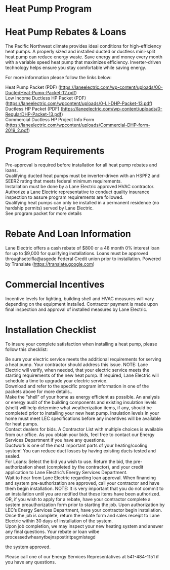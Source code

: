 # Heat Pump Program  

# Heat Pump Rebates & Loans  

The Pacific Northwest climate provides ideal conditions for high-efficiency heat pumps. A properly sized and installed ducted or ductless mini-split heat pump can reduce energy waste. Save energy and money every month with a variable speed heat pump that maximizes efficiency. Inverter-driven technology helps ensure you stay comfortable while saving energy.  

For more information please follow the links below:  

Heat Pump Packet (PDF) (https://laneelectric.com/wp-content/uploads/00-DuctedHeat-Pump-Packet-12.pdf)   
Low Income Ductless HP Packet (PDF) (https://laneelectric.com/wpcontent/uploads/0-LI-DHP-Packet-13.pdf)   
Ductless HP Packet (PDF) (https://laneelectric.com/wp-content/uploads/0-RegularDHP-Packet-13.pdf)   
Commercial Ductless HP Project Info Form (https://laneelectric.com/wpcontent/uploads/Commercial-DHP-form-2019_2.pdf)  

# Program Requirements  

Pre-approval is required before installation for all heat pump rebates and loans.   
Qualifying ducted heat pumps must be inverter-driven with an HSPF2 and SEER2 rating that meets federal minimum requirements.   
Installation must be done by a Lane Electric approved HVAC contractor.   
Authorize a Lane Electric representative to conduct quality insurance inspection to assure program requirements are followed.   
Qualifying heat pumps can only be installed in a permanent residence (no hardship permits) served by Lane Electric.   
See program packet for more details  

# Rebate And Loan Information  

Lane Electric offers a cash rebate of $\$800$ or a 48 month $0\%$ interest loan for up to \$9,000 for qualifying installations. Loans must be approved throughsetcifla@asgede Federal Credit union prior to installation. Powered by Translate (https://translate.google.com)  

# Commercial Incentives  

Incentive levels for lighting, building shell and HVAC measures will vary depending on the equipment installed. Contractor payment is made upon final inspection and approval of installed measures by Lane Electric.  

# Installation Checklist  

To insure your complete satisfaction when installing a heat pump, please follow this checklist:  

Be sure your electric service meets the additional requirements for serving a heat pump. Your contractor should address this issue. NOTE: Lane Electric will verify, when needed, that your electric service meets the starting requirements of the new heat pump. If required, Lane Electric will schedule a time to upgrade your electric service.   
Download and refer to the specific program information in one of the packets above for more details..   
Make the “shell” of your home as energy efficient as possible. An analysis or energy audit of the building components and existing insulation levels (shell) will help determine what weatherization items, if any, should be completed prior to installing your new heat pump. Insulation levels in your home must meet LEC specifications before any incentives will be available for heat pumps.   
Contact dealers for bids. A Contractor List with multiple choices is available from our office. As you obtain your bids, feel free to contact our Energy Services Department if you have any questions.   
Ductwork is one of the most important parts of your heating/cooling system! You can reduce duct losses by having existing ducts tested and sealed.   
For Loans: Select the bid you wish to use. Return the bid, the pre-authorization sheet (completed by the contractor), and your credit application to Lane Electric’s Energy Services Department.   
Wait to hear from Lane Electric regarding loan approval. When financing and system pre-authorization are approved, call your contractor and have them begin installation. NOTE: It is very important that you do not commit to an installation until you are notified that these items have been authorized.   
OR, if you wish to apply for a rebate, have your contractor complete a system preauthorization form prior to starting the job. Upon authorization by LEC’s Energy Services Department, have your contractor begin installation. Once the job is complete, return the rebate form and sales receipt to Lane Electric within 30 days of installation of the system.   
Upon job completion, we may inspect your new heating system and answer any final questions. Your rebate or loan wilbe processedwheanytbejnspostiritpsgmlstegd  

the system approved.  

Please call one of our Energy Services Representatives at 541-484-1151 if you have any questions.  